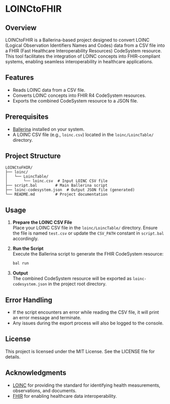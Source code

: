 # LOINCtoFHIR

## Overview

LOINCtoFHIR is a Ballerina-based project designed to convert LOINC (Logical Observation Identifiers Names and Codes) data from a CSV file into a FHIR (Fast Healthcare Interoperability Resources) CodeSystem resource. This tool facilitates the integration of LOINC concepts into FHIR-compliant systems, enabling seamless interoperability in healthcare applications.

## Features

- Reads LOINC data from a CSV file.
- Converts LOINC concepts into FHIR R4 CodeSystem resources.
- Exports the combined CodeSystem resource to a JSON file.

## Prerequisites

- [Ballerina](https://ballerina.io/) installed on your system.
- A LOINC CSV file (e.g., `loinc.csv`) located in the `loinc/LoincTable/` directory.

## Project Structure

``` structure
LOINCtoFHIR/
├── loinc/
│   └── LoincTable/
│       └── loinc.csv  # Input LOINC CSV file
├── script.bal        # Main Ballerina script
├── loinc-codesystem.json  # Output JSON file (generated)
└── README.md         # Project documentation
```

## Usage

1. **Prepare the LOINC CSV File**  
   Place your LOINC CSV file in the `loinc/LoincTable/` directory. Ensure the file is named `test.csv` or update the `CSV_PATH` constant in `script.bal` accordingly.

2. **Run the Script**  
   Execute the Ballerina script to generate the FHIR CodeSystem resource:

   ```bash
   bal run
   ```

3. **Output**  
   The combined CodeSystem resource will be exported as `loinc-codesystem.json` in the project root directory.

## Error Handling

- If the script encounters an error while reading the CSV file, it will print an error message and terminate.
- Any issues during the export process will also be logged to the console.

## License

This project is licensed under the MIT License. See the LICENSE file for details.

## Acknowledgments

- [LOINC](https://loinc.org/) for providing the standard for identifying health measurements, observations, and documents.
- [FHIR](https://www.hl7.org/fhir/) for enabling healthcare data interoperability.
